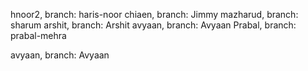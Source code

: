 hnoor2, branch: haris-noor
chiaen, branch: Jimmy
mazharud, branch: sharum
arshit, branch: Arshit
avyaan, branch: Avyaan
Prabal, branch: prabal-mehra

avyaan, branch: Avyaan

